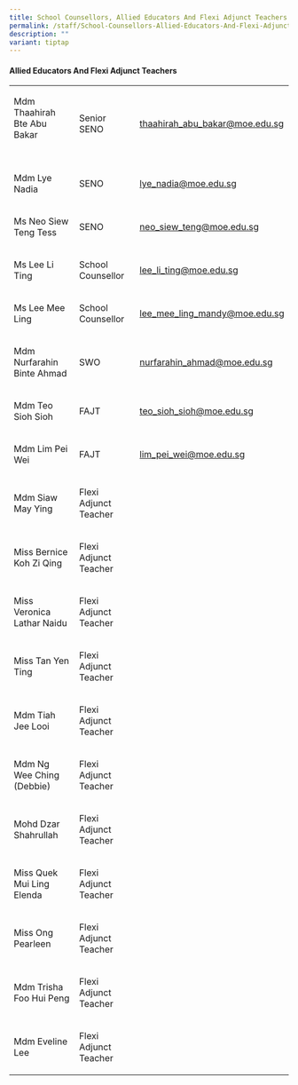 ```yaml
---
title: School Counsellors, Allied Educators And Flexi Adjunct Teachers
permalink: /staff/School-Counsellors-Allied-Educators-And-Flexi-Adjunct-Teachers/
description: ""
variant: tiptap
---
```

<h4><strong>Allied Educators And Flexi Adjunct Teachers</strong></h4><table><tbody><tr><td rowspan="1" colspan="1"><p>Mdm Thaahirah Bte Abu Bakar<br><br></p></td><td rowspan="1" colspan="1"><p>Senior SENO</p></td><td rowspan="1" colspan="1"><p><a href="mailto:thaahirah_abu_bakar@moe.edu.sg" rel="noopener noreferrer nofollow" target="_blank">thaahirah_abu_bakar@moe.edu.sg</a></p></td></tr><tr><td rowspan="1" colspan="1"><p>Mdm Lye Nadia<br></p></td><td rowspan="1" colspan="1"><p>SENO</p></td><td rowspan="1" colspan="1"><p><a href="mailto:lye_nadia@moe.edu.sg" rel="noopener noreferrer nofollow" target="_blank">lye_nadia@moe.edu.sg</a></p></td></tr><tr><td rowspan="1" colspan="1"><p>Ms Neo Siew Teng Tess <br></p></td><td rowspan="1" colspan="1"><p>SENO</p></td><td rowspan="1" colspan="1"><p><a href="mailto:neo_siew_teng@moe.edu.sg" rel="noopener noreferrer nofollow" target="_blank">neo_siew_teng@moe.edu.sg</a></p></td></tr><tr><td rowspan="1" colspan="1"><p>Ms Lee Li Ting <br></p></td><td rowspan="1" colspan="1"><p>School Counsellor</p></td><td rowspan="1" colspan="1"><p><a href="mailto:lee_li_ting@moe.edu.sg" rel="noopener noreferrer nofollow" target="_blank">lee_li_ting@moe.edu.sg</a></p></td></tr><tr><td rowspan="1" colspan="1"><p>Ms Lee Mee Ling <br></p></td><td rowspan="1" colspan="1"><p>School Counsellor</p></td><td rowspan="1" colspan="1"><p><a href="mailto:lee_mee_ling_mandy@moe.edu.sg" rel="noopener noreferrer nofollow" target="_blank">lee_mee_ling_mandy@moe.edu.sg</a></p></td></tr><tr><td rowspan="1" colspan="1"><p>Mdm Nurfarahin Binte Ahmad</p></td><td rowspan="1" colspan="1"><p>SWO</p></td><td rowspan="1" colspan="1"><p><a href="mailto:nurfarahin_ahmad@moe.edu.sg" rel="noopener noreferrer nofollow" target="_blank">nurfarahin_ahmad@moe.edu.sg</a></p></td></tr><tr><td rowspan="1" colspan="1"><p>Mdm Teo Sioh Sioh</p></td><td rowspan="1" colspan="1"><p>FAJT</p></td><td rowspan="1" colspan="1"><p><a href="mailto:teo_sioh_sioh@moe.edu.sg" rel="noopener noreferrer nofollow" target="_blank">teo_sioh_sioh@moe.edu.sg</a></p></td></tr><tr><td rowspan="1" colspan="1"><p>Mdm Lim Pei Wei</p></td><td rowspan="1" colspan="1"><p>FAJT</p></td><td rowspan="1" colspan="1"><p><a href="mailto:lim_pei_wei@moe.edu.sg" rel="noopener noreferrer nofollow" target="_blank">lim_pei_wei@moe.edu.sg</a></p></td></tr><tr><td rowspan="1" colspan="1"><p>Mdm Siaw May Ying</p></td><td rowspan="1" colspan="1"><p>Flexi Adjunct Teacher</p></td><td rowspan="1" colspan="1"><p></p></td></tr><tr><td rowspan="1" colspan="1"><p>Miss Bernice Koh Zi Qing</p></td><td rowspan="1" colspan="1"><p>Flexi Adjunct Teacher</p></td><td rowspan="1" colspan="1"><p></p></td></tr><tr><td rowspan="1" colspan="1"><p>Miss Veronica Lathar Naidu</p></td><td rowspan="1" colspan="1"><p>Flexi Adjunct Teacher</p></td><td rowspan="1" colspan="1"><p></p></td></tr><tr><td rowspan="1" colspan="1"><p>Miss Tan Yen Ting</p></td><td rowspan="1" colspan="1"><p>Flexi Adjunct Teacher</p></td><td rowspan="1" colspan="1"><p></p></td></tr><tr><td rowspan="1" colspan="1"><p>Mdm Tiah Jee Looi</p></td><td rowspan="1" colspan="1"><p>Flexi Adjunct Teacher</p></td><td rowspan="1" colspan="1"><p></p></td></tr><tr><td rowspan="1" colspan="1"><p>Mdm Ng Wee Ching (Debbie)</p></td><td rowspan="1" colspan="1"><p>Flexi Adjunct Teacher</p></td><td rowspan="1" colspan="1"><p></p></td></tr><tr><td rowspan="1" colspan="1"><p>Mohd Dzar Shahrullah</p></td><td rowspan="1" colspan="1"><p>Flexi Adjunct Teacher</p></td><td rowspan="1" colspan="1"><p></p></td></tr><tr><td rowspan="1" colspan="1"><p>Miss Quek Mui Ling Elenda</p></td><td rowspan="1" colspan="1"><p>Flexi Adjunct Teacher</p></td><td rowspan="1" colspan="1"><p></p></td></tr><tr><td rowspan="1" colspan="1"><p>Miss Ong Pearleen</p></td><td rowspan="1" colspan="1"><p>Flexi Adjunct Teacher</p></td><td rowspan="1" colspan="1"><p></p></td></tr><tr><td rowspan="1" colspan="1"><p>Mdm Trisha Foo Hui Peng</p></td><td rowspan="1" colspan="1"><p>Flexi Adjunct Teacher</p></td><td rowspan="1" colspan="1"><p></p></td></tr><tr><td rowspan="1" colspan="1"><p>Mdm Eveline Lee</p></td><td rowspan="1" colspan="1"><p>Flexi Adjunct Teacher</p></td><td rowspan="1" colspan="1"><p></p></td></tr></tbody></table><p></p>